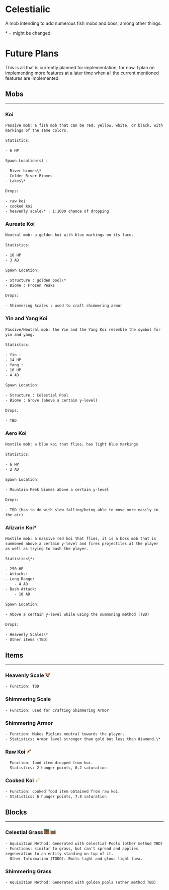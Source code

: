 # Celestialic

A mob intending to add numerous fish mobs and boss, among other things.

\* = might be changed

# Future Plans

This is all that is currently planned for implementation, for now. I plan on implementing more features at a later time when all the current mentioned features are implemented.

## Mobs

---

### Koi

    Passive mob: a fish mob that can be red, yellow, white, or black, with markings of the same colors.

    Statistics:

    - 6 HP

    Spawn Location(s) :

    - River biomes\*
    - Colder River Biomes
    - Lakes\*

    Drops:

    - raw koi
    - cooked koi
    - heavenly scale\* : 1:1000 chance of dropping

### Aureate Koi

    Neutral mob: a golden koi with blue markings on its face.

    Statistics:

    - 10 HP
    - 3 AD

    Spawn Location:

    - Structure : golden pool\*
    - Biome : Frozen Peaks

    Drops:

    - Shimmering Scales : used to craft shimmering armor

### Yin and Yang Koi

    Passive/Neutral mob: the Yin and the Yang Koi resemble the symbol for yin and yang.

    Statistics:

    - Yin :
    - 14 HP
    - Yang :
    - 16 HP
    - 4 AD

    Spawn Location:

    - Structure : Celestial Pool
    - Biome : Grove (above a certain y-level)

    Drops:

    - TBD

### Aero Koi

    Hostile mob: a blue koi that flies, has light blue markings

    Statistics:

    - 6 HP
    - 2 AD

    Spawn Location:

    - Mountain Peek biomes above a certain y-level

    Drops:

    - TBD (has to do with slow falling/being able to move more easily in the air)

### Alizarin Koi\*

    Hostile mob: a massive red koi that flies, it is a boss mob that is summoned above a certain y-level and fires projectiles at the player as well as trying to bash the player.

    Statistics\*:

    - 250 HP
    - Attacks:
    - Long Range:
        - 4 AD
    - Bash Attack:
        - 10 AD

    Spawn Location:

    - Above a certain y-level while using the summoning method (TBD)

    Drops:

    - Heavenly Scales\*
    - Other items (TBD)

## Items

---

### Heavenly Scale ![Heavenly Scale](./src/main/resources/assets/celestialic/textures/item/heavenly_scale.png)

    - Function: TBD

### Shimmering Scale

    - Function: used for crafting Shimmering Armor

### Shimmering Armor

    - Function: Makes Piglins neutral towards the player.
    - Statistics: Armor level stronger than gold but less than diamond.\*

### Raw Koi ![Raw Koi](./src/main/resources/assets/celestialic/textures/item/raw_koi.png)

    - Function: food item dropped from koi.
    - Statistics: 2 hunger points, 0.2 saturation

### Cooked Koi ![Cooked Koi](./src/main/resources/assets/celestialic/textures/item/cooked_koi.png)

    - Function: cooked food item obtained from raw koi.
    - Statistics: 6 hunger points, 7.8 saturation

## Blocks

---

### Celestial Grass ![Cooked Koi](./src/main/resources/assets/celestialic/textures/block/celestial_grass_side.png) ![Cooked Koi](./src/main/resources/assets/celestialic/textures/block/celestial_grass_snow.png)

    - Aquisition Method: Generated with Celestial Pools (other method TBD)
    - Functions: similar to grass, but can't spread and applies regeneration to an entity standing on top of it.
    - Other Information (TODO): Emits light and glows light lava.

### Shimmering Grass

    - Aquisition Method: Generated with golden pools (other method TBD)
